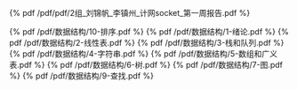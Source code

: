 {% pdf /pdf/pdf/2组_刘锦帆_李镇州_计网socket_第一周报告.pdf %}

{% pdf /pdf/数据结构/10-排序.pdf          %}
{% pdf /pdf/数据结构/1-绪论.pdf           %}
{% pdf /pdf/数据结构/2-线性表.pdf         %}
{% pdf /pdf/数据结构/3-栈和队列.pdf       %}
{% pdf /pdf/数据结构/4-字符串.pdf         %}
{% pdf /pdf/数据结构/5-数组和广义表.pdf   %}
{% pdf /pdf/数据结构/6-树.pdf             %}
{% pdf /pdf/数据结构/7-图.pdf             %}
{% pdf /pdf/数据结构/9-查找.pdf           %}

